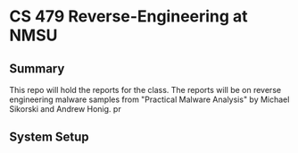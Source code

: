 # CS 479 Reverse-Engineering at NMSU
## Summary
This repo will hold the reports for the class. The reports will be on reverse engineering malware samples from "Practical Malware Analysis" by Michael Sikorski and Andrew Honig. 
pr
## System Setup

